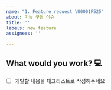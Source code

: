 ```yaml
---
name: "1. Feature request \U0001F525"
about: 기능 구현 이슈
title: ''
labels: new feature
assignees: ''

---
```


## What would you work? ​:computer:​

- [ ] 개발할 내용을 체크리스트로 작성해주세요
